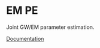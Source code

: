 # EM PE

Joint GW/EM parameter estimation.

[Documentation](https://em-pe.readthedocs.io/en/latest/)
